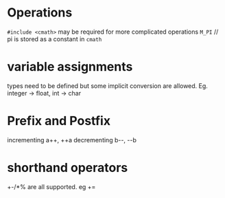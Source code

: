 # Operations

`#include <cmath>` may be required for more complicated operations
`M_PI` // pi is stored as a constant in `cmath`

# variable assignments
types need to be defined but some implicit conversion are allowed. 
Eg. integer -> float, int -> char

# Prefix and Postfix

incrementing a++, ++a
decrementing b--, --b

# shorthand operators
+-/*% are all supported. eg +=